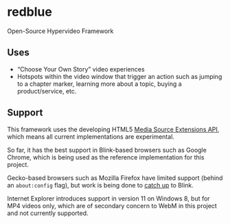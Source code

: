 # redblue
Open-Source Hypervideo Framework

## Uses
- “Choose Your Own Story” video experiences
- Hotspots within the video window that trigger an action such as jumping to a chapter marker, learning more about a topic, buying a product/service, etc.

## Support
This framework uses the developing HTML5 [Media Source Extensions API](http://w3c.github.io/media-source/), which means all current implementations are experimental.

So far, it has the best support in Blink-based browsers such as Google Chrome, which is being used as the reference implementation for this project.

Gecko-based browsers such as Mozilla Firefox have limited support (behind an `about:config` flag), but work is being done to [catch up](https://bugzilla.mozilla.org/show_bug.cgi?id=778617) to Blink.

Internet Explorer introduces support in version 11 on Windows 8, but for MP4 videos only, which are of secondary concern to WebM in this project and not currently supported.
